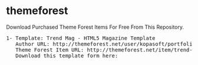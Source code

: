 # themeforest
Download Purchased Theme Forest Items For Free From This Repository. 

<pre>
1- Template: Trend Mag - HTML5 Magazine Template 
   Author URL: http://themeforest.net/user/kopasoft/portfolio
   Theme Forest Item URL: http://themeforest.net/item/trend-mag-html5-magazine-template/full_screen_preview/115774414
   Download this template form here: 
</pre>
   
   
